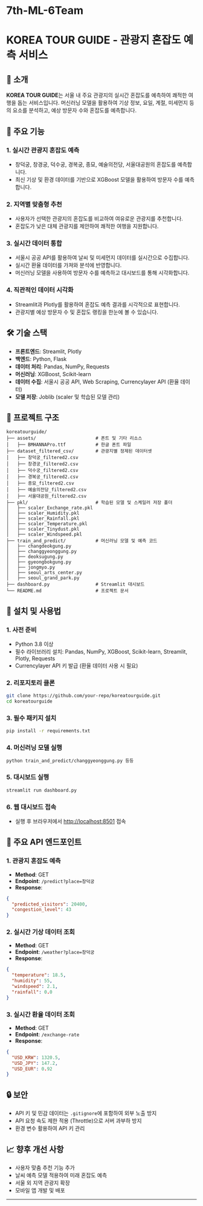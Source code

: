 # 7th-ML-6Team
# KOREA TOUR GUIDE - 관광지 혼잡도 예측 서비스

## 📖 소개
**KOREA TOUR GUIDE**는 서울 내 주요 관광지의 실시간 혼잡도를 예측하여 쾌적한 여행을 돕는 서비스입니다. 머신러닝 모델을 활용하여 기상 정보, 요일, 계절, 미세먼지 등의 요소를 분석하고, 예상 방문자 수와 혼잡도를 예측합니다.

## 🚀 주요 기능
### 1. 실시간 관광지 혼잡도 예측
- 창덕궁, 창경궁, 덕수궁, 경복궁, 종묘, 예술의전당, 서울대공원의 혼잡도를 예측합니다.
- 최신 기상 및 환경 데이터를 기반으로 XGBoost 모델을 활용하여 방문자 수를 예측합니다.

### 2. 지역별 맞춤형 추천
- 사용자가 선택한 관광지의 혼잡도를 비교하여 여유로운 관광지를 추천합니다.
- 혼잡도가 낮은 대체 관광지를 제안하여 쾌적한 여행을 지원합니다.

### 3. 실시간 데이터 통합
- 서울시 공공 API를 활용하여 날씨 및 미세먼지 데이터를 실시간으로 수집합니다.
- 실시간 환율 데이터를 가져와 분석에 반영합니다.
- 머신러닝 모델을 사용하여 방문자 수를 예측하고 대시보드를 통해 시각화합니다.

### 4. 직관적인 데이터 시각화
- Streamlit과 Plotly를 활용하여 혼잡도 예측 결과를 시각적으로 표현합니다.
- 관광지별 예상 방문자 수 및 혼잡도 랭킹을 한눈에 볼 수 있습니다.

## 🛠️ 기술 스택
- **프론트엔드**: Streamlit, Plotly
- **백엔드**: Python, Flask
- **데이터 처리**: Pandas, NumPy, Requests
- **머신러닝**: XGBoost, Scikit-learn
- **데이터 수집**: 서울시 공공 API, Web Scraping, Currencylayer API (환율 데이터)
- **모델 저장**: Joblib (scaler 및 학습된 모델 관리)

## 📂 프로젝트 구조
```
koreatourguide/
├── assets/                      # 폰트 및 기타 리소스
│   ├── BMHANNAPro.ttf           # 한글 폰트 파일
├── dataset_filtered_csv/        # 관광지별 정제된 데이터셋
│   ├── 창덕궁_filtered2.csv
│   ├── 창경궁_filtered2.csv
│   ├── 덕수궁_filtered2.csv
│   ├── 경복궁_filtered2.csv
│   ├── 종묘_filtered2.csv
│   ├── 예술의전당_filtered2.csv
│   ├── 서울대공원_filtered2.csv
├── pkl/                         # 학습된 모델 및 스케일러 저장 폴더
│   ├── scaler_Exchange_rate.pkl
│   ├── scaler_Humidity.pkl
│   ├── scaler_Rainfall.pkl
│   ├── scaler_Temperature.pkl
│   ├── scaler_Tinydust.pkl
│   ├── scaler_Windspeed.pkl
├── train_and_predict/           # 머신러닝 모델 및 예측 코드
│   ├── changdeokgung.py
│   ├── changgyeonggung.py
│   ├── deoksugung.py
│   ├── gyeongbokgung.py
│   ├── jongmyo.py
│   ├── seoul_arts_center.py
│   ├── seoul_grand_park.py
├── dashboard.py                 # Streamlit 대시보드
└── README.md                    # 프로젝트 문서
```

## 🔧 설치 및 사용법
### 1. 사전 준비
- Python 3.8 이상
- 필수 라이브러리 설치: Pandas, NumPy, XGBoost, Scikit-learn, Streamlit, Plotly, Requests
- Currencylayer API 키 발급 (환율 데이터 사용 시 필요)

### 2. 리포지토리 클론
```bash
git clone https://github.com/your-repo/koreatourguide.git
cd koreatourguide
```

### 3. 필수 패키지 설치
```bash
pip install -r requirements.txt
```

### 4. 머신러닝 모델 실행
```bash
python train_and_predict/changgyeonggung.py 등등
```

### 5. 대시보드 실행
```bash
streamlit run dashboard.py
```

### 6. 웹 대시보드 접속
- 실행 후 브라우저에서 [http://localhost:8501](http://localhost:8501) 접속

## 🌟 주요 API 엔드포인트
### 1. 관광지 혼잡도 예측
- **Method**: GET
- **Endpoint**: `/predict?place=창덕궁`
- **Response**:
```json
{
  "predicted_visitors": 20400,
  "congestion_level": 43
}
```

### 2. 실시간 기상 데이터 조회
- **Method**: GET
- **Endpoint**: `/weather?place=창덕궁`
- **Response**:
```json
{
  "temperature": 18.5,
  "humidity": 55,
  "windspeed": 2.1,
  "rainfall": 0.0
}
```

### 3. 실시간 환율 데이터 조회
- **Method**: GET
- **Endpoint**: `/exchange-rate`
- **Response**:
```json
{
  "USD_KRW": 1320.5,
  "USD_JPY": 147.2,
  "USD_EUR": 0.92
}
```

## 🔒 보안
- API 키 및 민감 데이터는 `.gitignore`에 포함하여 외부 노출 방지
- API 요청 속도 제한 적용 (Throttle)으로 서버 과부하 방지
- 환경 변수 활용하여 API 키 관리

## 📈 향후 개선 사항
- 사용자 맞춤 추천 기능 추가
- 날씨 예측 모델 적용하여 미래 혼잡도 예측
- 서울 외 지역 관광지 확장
- 모바일 앱 개발 및 배포

---
